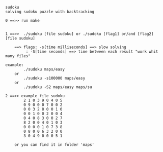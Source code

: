     sudoku
    solving sudoku puzzle with backtracking
    
    0 ==>> run make
    
    
    1 ==>> 	./sudoku [file sudoku] or ./sudoku [flag1] or/and [flag2] [file sudoku]
    
    	==> flags: -s[time milliseconds] ==> slow solving
    		 : -S[time seconds] ==> time between each result "work whit many files"
    	
    example:
    		./sudoku maps/easy
    	or
    		./sudoku -s100000 maps/easy
    	or
    		./sudoku -S2 maps/easy maps/su
    
    2 ==>> example file sudoku
            2 1 0 3 9 0 4 0 5
            0 9 0 0 0 7 0 0 2
            0 0 3 2 8 0 0 1 0
            0 0 1 0 0 2 0 0 4
            0 4 0 8 3 0 0 2 7
            8 2 0 0 4 0 1 0 3
            0 0 0 0 1 0 7 3 8
            0 8 0 0 6 3 2 0 0
            3 0 4 9 0 0 0 5 1
    	
    	or you can find it in folder 'maps'
